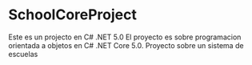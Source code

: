 # SchoolCoreProject
Este es un projecto en C# .NET 5.0
El proyecto es sobre programacion orientada a objetos en C# .NET Core 5.0.
Proyecto sobre un sistema de escuelas
